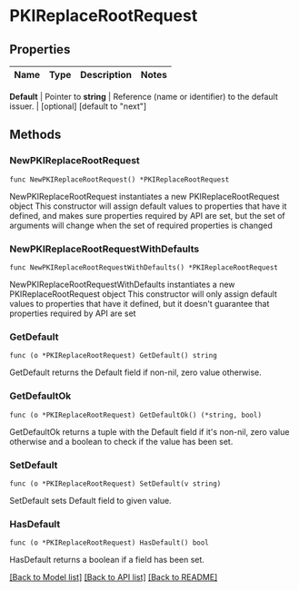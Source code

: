 # PKIReplaceRootRequest


## Properties

Name | Type | Description | Notes
------------ | ------------- | ------------- | -------------


**Default** | Pointer to **string** | Reference (name or identifier) to the default issuer. | [optional] [default to "next"]



## Methods


### NewPKIReplaceRootRequest

`func NewPKIReplaceRootRequest() *PKIReplaceRootRequest`

NewPKIReplaceRootRequest instantiates a new PKIReplaceRootRequest object
This constructor will assign default values to properties that have it defined,
and makes sure properties required by API are set, but the set of arguments
will change when the set of required properties is changed

### NewPKIReplaceRootRequestWithDefaults

`func NewPKIReplaceRootRequestWithDefaults() *PKIReplaceRootRequest`

NewPKIReplaceRootRequestWithDefaults instantiates a new PKIReplaceRootRequest object
This constructor will only assign default values to properties that have it defined,
but it doesn't guarantee that properties required by API are set


### GetDefault

`func (o *PKIReplaceRootRequest) GetDefault() string`

GetDefault returns the Default field if non-nil, zero value otherwise.

### GetDefaultOk

`func (o *PKIReplaceRootRequest) GetDefaultOk() (*string, bool)`

GetDefaultOk returns a tuple with the Default field if it's non-nil, zero value otherwise
and a boolean to check if the value has been set.

### SetDefault

`func (o *PKIReplaceRootRequest) SetDefault(v string)`

SetDefault sets Default field to given value.


### HasDefault

`func (o *PKIReplaceRootRequest) HasDefault() bool`

HasDefault returns a boolean if a field has been set.









[[Back to Model list]](../README.md#documentation-for-models) [[Back to API list]](../README.md#documentation-for-api-endpoints) [[Back to README]](../README.md)



